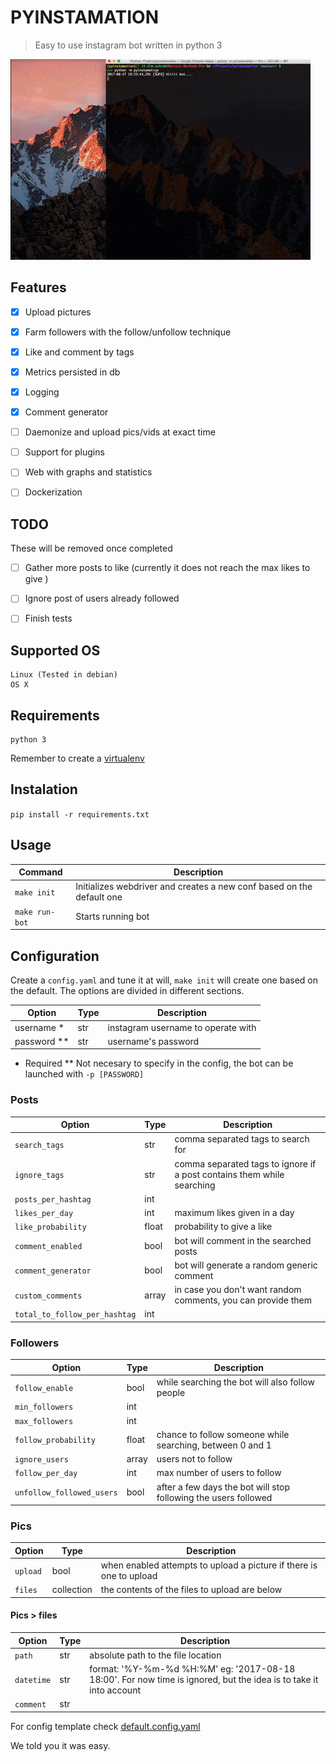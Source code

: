 # PYINSTAMATION

> Easy to use instagram bot written in python 3

![](./docs/demo.gif)

## Features

- [x] Upload pictures
- [x] Farm followers with the follow/unfollow technique
- [x] Like and comment by tags
- [x] Metrics persisted in db
- [x] Logging
- [x] Comment generator
- [ ] Daemonize and upload pics/vids at exact time
- [ ] Support for plugins
- [ ] Web with graphs and statistics
- [ ] Dockerization


## TODO

These will be removed once completed

- [ ] Gather more posts to like (currently it does not reach the max likes to give )
- [ ] Ignore post of users already followed
- [ ] Finish tests


## Supported OS

```
Linux (Tested in debian)
OS X
```


## Requirements

```
python 3
```

Remember to create a [virtualenv](https://virtualenv.pypa.io/en/stable/installation/)


## Instalation

`pip install -r requirements.txt`


## Usage

| Command | Description |
| --- | --- |
| `make init` | Initializes webdriver and creates a new conf based on the default one |
| `make run-bot` | Starts running bot |


## Configuration

Create a `config.yaml` and tune it at will, `make init` will create one based on the default.
The options are divided in different sections.

| Option | Type | Description |
| --- | --- | --- |
| username * | str | instagram username to operate with |
| password ** | str | username's password |

*  Required
** Not necesary to specify in the config, the bot can be launched with `-p [PASSWORD]`


### Posts

| Option | Type | Description |
| --- | --- | --- |
| `search_tags` | str | comma separated tags to search for |
| `ignore_tags` | str | comma separated tags to ignore if a post contains them while searching |
| `posts_per_hashtag` | int | |
| `likes_per_day` | int | maximum likes given in a day |
| `like_probability` | float | probability to give a like |
| `comment_enabled` | bool| bot will comment in the searched posts |
| `comment_generator` | bool | bot will generate a random generic comment |
| `custom_comments` | array | in case you don't want random comments, you can provide them |
| `total_to_follow_per_hashtag` | int | |

### Followers

| Option | Type | Description |
| --- | --- | --- |
| `follow_enable` | bool | while searching the bot will also follow people |
| `min_followers` | int |  |
| `max_followers` | int |  |
| `follow_probability` | float | chance to follow someone while searching, between 0 and 1 |
| `ignore_users` | array | users not to follow |
| `follow_per_day` | int | max number of users to follow |
| `unfollow_followed_users` | bool | after a few days the bot will stop following the users followed |

### Pics

| Option | Type | Description |
| --- | --- | --- |
| `upload` | bool | when enabled attempts to upload a picture if there is one to upload |
| `files` | collection | the contents of the files to upload are below |

#### Pics > files

| Option | Type | Description |
| --- | --- | --- |
| `path` | str | absolute path to the file location |
| `datetime` | str | format: '%Y-%m-%d %H:%M' eg: '2017-08-18 18:00'. For now time is ignored, but the idea is to take it into account |
| `comment` | str |  |

For config template check [default.config.yaml](./default.config.yaml)


We told you it was easy.
